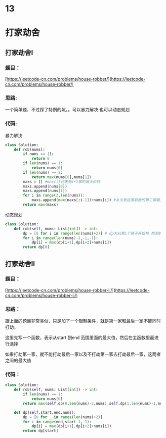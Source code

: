 # 13


# 打家劫舍

## 打家劫舍I

### 题目：

[https://leetcode-cn.com/problems/house-robber/](https://leetcode-cn.com/problems/house-robber/)

### 思路:

一个简单题，不过踩了特例的坑。。可以暴力解决 也可以动态规划

### 代码:

暴力解决

```python
class Solution:
    def rob(nums):
        if nums == []:
            return 0
        if len(nums) == 1:
            return nums[0]
        if len(nums) == 2:
            return max(nums[0],nums[1])
        maxs = [] #max[i]代表到i+1家的最大价钱
        maxs.append(nums[0])
        maxs.append(nums[1])
        for i in range(2,len(nums)):
            maxs.append(max(maxs[:i-1])+nums[i]) #从头到这家前面的第二家最大的价钱加上这一家的价钱
        return max(maxs)
```

动态规划

```python
class Solution:
    def rob(self, nums: List[int]) -> int:
        dp = [0 for i in range(len(nums)+2)] # dp为从第i个房子开始抢 抢到的钱
        for i in range(len(nums)-1,-1,-1):
            dp[i] = max(dp[i+1],dp[i+2]+nums[i])
        return dp[0]  
```

## 打家劫舍II

### 题目：

[https://leetcode-cn.com/problems/house-robber-ii/](https://leetcode-cn.com/problems/house-robber-ii/)

### 思路：

跟上面的题目非常类似，只是加了一个限制条件，就是第一家和最后一家不能同时打劫。

这里先写一个函数，表示从start 到end 范围里面的最大值，然后在主函数里面进行选择

如果打劫第一家，就不能打劫最后一家以及不打劫第一家去打劫最后一家，这两者之间的最大值

### 代码：

```python
class Solution:
    def rob(self, nums: List[int]) -> int:
        if len(nums) == 1:
            return nums[0]
        return max(self.dp(0,len(nums)-2,nums),self.dp(1,len(nums)-1,nums))

    def dp(self,start,end,nums):
        dp = [0 for _ in range(len(nums)+2)]
        for i in range(end,start-1,-1):
            dp[i] = max(dp[i+1],dp[i+2]+nums[i])
        return dp[start]

```




